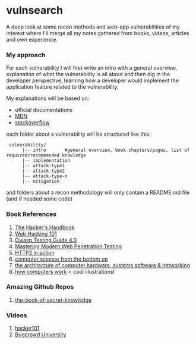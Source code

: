 # vulnsearch
A deep look at some recon methods and web-app vulnerabilities of my interest 
where I'll merge all my notes gathered from books, videos, articles and own experience.

### My approach
For each vulnerability I will first write an intro with a general overview, explanation of what the vulnerability is all about and then dig in the developer perspective, learning how a developer would implement the application feature related
to the vulnerability. 

My explanations will be based on:

* official documentations
* [MDN](https://developer.mozilla.org/en-US/)
* [stackoverflow](https://stackoverflow.com)

each folder about a vulnerability will be structured like this:
```
 vulnerability/
      |-- intro       #general overview, book chapters/pages, list of required/recommended knowledge
      |-- implementation
      |-- attack-type1
      |-- attack-type2
      |-- attack-type-n
      |-- mitigation
```

and folders about a recon methodology will only contain a README.md file (and if needed some code) 

### Book References 
1. [The Hacker's Handbook](https://www.amazon.com/Web-Application-Hackers-Handbook-Exploiting/dp/1118026470)
2. [Web Hacking 101](https://www.amazon.com/Web-Hacking-101-Money-Ethically-ebook/dp/B07N32T5MX/ref=sr_1_1?keywords=web+hacking+101&qid=1560167721&s=books&sr=1-1)
3. [Owasp Testing Guide 4.0](https://www.owasp.org/images/1/19/OTGv4.pdf)
4. [Mastering Modern Web Penetration Testing](https://www.amazon.in/Mastering-Modern-Web-Penetration-Testing-ebook/dp/B01GVMSTEO)
5. [HTTP2 in action](https://www.amazon.com/HTTP-2-Action-Barry-Pollard/dp/1617295167)
6. [computer science from the bottom up](https://www.bottomupcs.com/csbu.pdf)
7. [the architecture of computer hardware, systems software & networking](https://www.amazon.com/Architecture-Computer-Hardware-Software-Networking/dp/1118322630/ref=sr_1_1?keywords=%5Bthe+architecture+of+computer+hardware%2C+systems+software+%26+networking&qid=1560257748&s=gateway&sr=8-1)
8. [how computers work](https://www.amazon.com/How-Computers-Work-Evolution-Technology/dp/078974984X/ref=sr_1_1?keywords=how+computers+work&qid=1560257725&s=gateway&sr=8-1) < cool illustrations!

### Amazing Github Repos
1. [the-book-of-secret-knowledge](https://github.com/trimstray/the-book-of-secret-knowledge)

### Videos
1. [hacker101](https://www.youtube.com/watch?v=zPYfT9azdK8&list=PLxhvVyxYRviZd1oEA9nmnilY3PhVrt4nj)
2. [Bugcrowd University](https://www.youtube.com/playlist?list=PLIK9nm3mu-S4K4jMHwtplbrE1JMg0jyN-)

